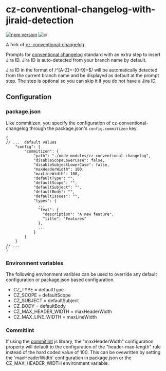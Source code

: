 # cz-conventional-changelog-with-jiraid-detection

[![npm version](https://img.shields.io/npm/v/cz-conventional-changelog-with-jiraid-detection.svg?style=flat)](https://www.npmjs.org/package/cz-conventional-changelog-with-jiraid-detection)
![ci](https://github.com/DawChihLiou/cz-conventional-changelog-with-jiraid-detection/workflows/ci/badge.svg)

A fork of [cz-conventional-changelog](https://github.com/commitizen/cz-conventional-changelog).

Prompts for [conventional changelog](https://github.com/conventional-changelog/conventional-changelog) standard with an extra step to insert Jira ID. Jira ID is auto-detected from your branch name by default.

Jira ID in the format of /^[A-Z]+-[0-9]+\$/ will be automatically detected from the current branch name and be displayed as default at the prompt step. The step is optional so you can skip it if you do not have a Jira ID.

## Configuration

### package.json

Like commitizen, you specify the configuration of cz-conventional-changelog through the package.json's `config.commitizen` key.

```json5
{
// ...  default values
    "config": {
        "commitizen": {
            "path": "./node_modules/cz-conventional-changelog",
            "disableScopeLowerCase": false,
            "disableSubjectLowerCase": false,
            "maxHeaderWidth": 100,
            "maxLineWidth": 100,
            "defaultType": "",
            "defaultScope": "",
            "defaultSubject": "",
            "defaultBody": "",
            "defaultIssues": "",
            "types": {
              ...
              "feat": {
                "description": "A new feature",
                "title": "Features"
              },
              ...
            }
        }
    }
// ...
}
```

### Environment variables

The following environment varibles can be used to override any default configuration or package.json based configuration.

- CZ_TYPE = defaultType
- CZ_SCOPE = defaultScope
- CZ_SUBJECT = defaultSubject
- CZ_BODY = defaultBody
- CZ_MAX_HEADER_WIDTH = maxHeaderWidth
- CZ_MAX_LINE_WIDTH = maxLineWidth

### Commitlint

If using the [commitlint](https://github.com/conventional-changelog/commitlint) js library, the "maxHeaderWidth" configuration property will default to the configuration of the "header-max-length" rule instead of the hard coded value of 100. This can be ovewritten by setting the 'maxHeaderWidth' configuration in package.json or the CZ_MAX_HEADER_WIDTH environment variable.
